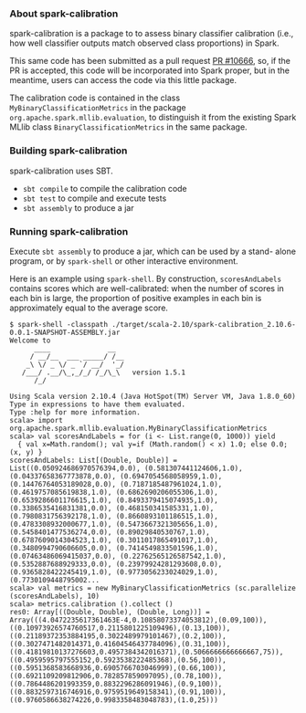 ### About spark-calibration
spark-calibration is a package to to assess binary classifier
calibration (i.e., how well classifier outputs match observed class
proportions) in Spark.

This same code has been submitted as a pull request
[PR #10666](https://github.com/apache/spark/pull/10666), so, if the PR
is accepted, this code will be incorporated into Spark proper,
but in the meantime, users can access the code via this little package.

The calibration code is contained in the class `MyBinaryClassificationMetrics`
in the package `org.apache.spark.mllib.evaluation`, to distinguish it from
the existing Spark MLlib class `BinaryClassificationMetrics` in the same package.

### Building spark-calibration

spark-calibration uses SBT.

- `sbt compile` to compile the calibration code
- `sbt test` to compile and execute tests
- `sbt assembly` to produce a jar

### Running spark-calibration

Execute `sbt assembly` to produce a jar, which can be used by a stand-
alone program, or by `spark-shell` or other interactive environment.

Here is an example using `spark-shell`. By construction, `scoresAndLabels`
contains scores which are well-calibrated: when the number of scores in each
bin is large, the proportion of positive examples in each bin is approximately
equal to the average score.

```
$ spark-shell -classpath ./target/scala-2.10/spark-calibration_2.10.6-0.0.1-SNAPSHOT-ASSEMBLY.jar
Welcome to
      ____              __
     / __/__  ___ _____/ /__
    _\ \/ _ \/ _ `/ __/  '_/
   /___/ .__/\_,_/_/ /_/\_\   version 1.5.1
      /_/

Using Scala version 2.10.4 (Java HotSpot(TM) Server VM, Java 1.8.0_60)
Type in expressions to have them evaluated.
Type :help for more information.
scala> import org.apache.spark.mllib.evaluation.MyBinaryClassificationMetrics
scala> val scoresAndLabels = for (i <- List.range(0, 1000)) yield
  { val x=Math.random(); val y=if (Math.random() < x) 1.0; else 0.0; (x, y) }
scoresAndLabels: List[(Double, Double)] = List((0.050924686970576394,0.0), (0.581307441124606,1.0),
(0.04337658367773878,0.0), (0.6947054568058959,1.0), (0.14476764053189028,0.0), (0.7187185487961024,1.0),
(0.4619757085619838,1.0), (0.6862690206055306,1.0), (0.6539286601176615,1.0), (0.8493379415074935,1.0),
(0.3386535416831381,0.0), (0.468150341585331,1.0), (0.7980831756392178,1.0), (0.8660893101186515,1.0),
(0.4783308932000677,1.0), (0.5473667321305656,1.0), (0.5458401477536274,0.0), (0.89029840530767,1.0),
(0.6787609014304523,1.0), (0.3011017865491017,1.0), (0.3480994790606605,0.0), (0.7414549833501596,1.0),
(0.07463486069415037,0.0), (0.22762565126587542,1.0), (0.5352887688929333,0.0), (0.23979924281293608,0.0),
(0.9365828422245419,1.0), (0.9773056233024029,1.0), (0.7730109448795002...
scala> val metrics = new MyBinaryClassificationMetrics (sc.parallelize (scoresAndLabels), 10)
scala> metrics.calibration ().collect ()
res0: Array[((Double, Double), (Double, Long))] = Array(((4.0472235617361463E-4,0.10858073374053812),(0.09,100)),
((0.10973926574760517,0.2115801225109496),(0.13,100)), ((0.21189372353884195,0.3022489979101467),(0.2,100)),
((0.3027471482014371,0.41604546437784096),(0.31,100)), ((0.41819810137276603,0.4957384342016371),(0.5066666666666667,75)),
((0.4959595797555152,0.5923538222485368),(0.56,100)), ((0.5951368583668936,0.6905766703046999),(0.66,100)),
((0.6921109209812906,0.782857859097095),(0.78,100)), ((0.7864486201993359,0.8832296286091946),(0.9,100)),
((0.8832597316746916,0.9759519649158341),(0.91,100)), ((0.9760586638274226,0.9983358483048783),(1.0,25)))
```
